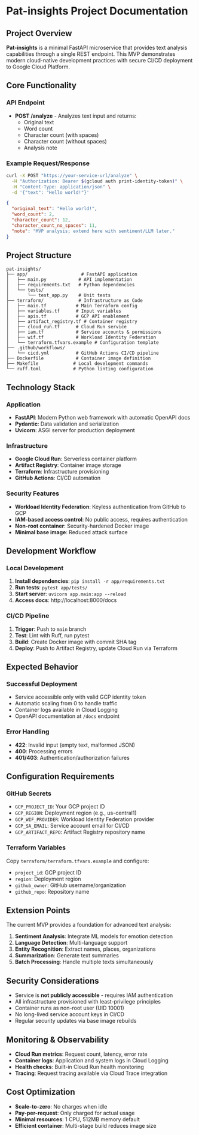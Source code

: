 # Pat-insights Project Documentation

## Project Overview

**Pat-insights** is a minimal FastAPI microservice that provides text analysis capabilities through a single REST endpoint. This MVP demonstrates modern cloud-native development practices with secure CI/CD deployment to Google Cloud Platform.

## Core Functionality

### API Endpoint
- **POST /analyze** - Analyzes text input and returns:
  - Original text
  - Word count
  - Character count (with spaces)
  - Character count (without spaces)
  - Analysis note

### Example Request/Response
```bash
curl -X POST "https://your-service-url/analyze" \
  -H "Authorization: Bearer $(gcloud auth print-identity-token)" \
  -H "Content-Type: application/json" \
  -d '{"text": "Hello world!"}'
```

```json
{
  "original_text": "Hello world!",
  "word_count": 2,
  "character_count": 12,
  "character_count_no_spaces": 11,
  "note": "MVP analysis; extend here with sentiment/LLM later."
}
```

## Project Structure

```
pat-insights/
├── app/                    # FastAPI application
│   ├── main.py            # API implementation
│   ├── requirements.txt   # Python dependencies
│   └── tests/
│       └── test_app.py    # Unit tests
├── terraform/             # Infrastructure as Code
│   ├── main.tf           # Main Terraform config
│   ├── variables.tf      # Input variables
│   ├── apis.tf           # GCP API enablement
│   ├── artifact_registry.tf # Container registry
│   ├── cloud_run.tf      # Cloud Run service
│   ├── iam.tf            # Service accounts & permissions
│   ├── wif.tf            # Workload Identity Federation
│   └── terraform.tfvars.example # Configuration template
├── .github/workflows/
│   └── cicd.yml          # GitHub Actions CI/CD pipeline
├── Dockerfile            # Container image definition
├── Makefile             # Local development commands
└── ruff.toml            # Python linting configuration
```

## Technology Stack

### Application
- **FastAPI**: Modern Python web framework with automatic OpenAPI docs
- **Pydantic**: Data validation and serialization
- **Uvicorn**: ASGI server for production deployment

### Infrastructure
- **Google Cloud Run**: Serverless container platform
- **Artifact Registry**: Container image storage
- **Terraform**: Infrastructure provisioning
- **GitHub Actions**: CI/CD automation

### Security Features
- **Workload Identity Federation**: Keyless authentication from GitHub to GCP
- **IAM-based access control**: No public access, requires authentication
- **Non-root container**: Security-hardened Docker image
- **Minimal base image**: Reduced attack surface

## Development Workflow

### Local Development
1. **Install dependencies**: `pip install -r app/requirements.txt`
2. **Run tests**: `pytest app/tests/`
3. **Start server**: `uvicorn app.main:app --reload`
4. **Access docs**: http://localhost:8000/docs

### CI/CD Pipeline
1. **Trigger**: Push to `main` branch
2. **Test**: Lint with Ruff, run pytest
3. **Build**: Create Docker image with commit SHA tag
4. **Deploy**: Push to Artifact Registry, update Cloud Run via Terraform

## Expected Behavior

### Successful Deployment
- Service accessible only with valid GCP identity token
- Automatic scaling from 0 to handle traffic
- Container logs available in Cloud Logging
- OpenAPI documentation at `/docs` endpoint

### Error Handling
- **422**: Invalid input (empty text, malformed JSON)
- **400**: Processing errors
- **401/403**: Authentication/authorization failures

## Configuration Requirements

### GitHub Secrets
- `GCP_PROJECT_ID`: Your GCP project ID
- `GCP_REGION`: Deployment region (e.g., us-central1)
- `GCP_WIF_PROVIDER`: Workload Identity Federation provider
- `GCP_SA_EMAIL`: Service account email for CI/CD
- `GCP_ARTIFACT_REPO`: Artifact Registry repository name

### Terraform Variables
Copy `terraform/terraform.tfvars.example` and configure:
- `project_id`: GCP project ID
- `region`: Deployment region
- `github_owner`: GitHub username/organization
- `github_repo`: Repository name

## Extension Points

The current MVP provides a foundation for advanced text analysis:

1. **Sentiment Analysis**: Integrate ML models for emotion detection
2. **Language Detection**: Multi-language support
3. **Entity Recognition**: Extract names, places, organizations
4. **Summarization**: Generate text summaries
5. **Batch Processing**: Handle multiple texts simultaneously

## Security Considerations

- Service is **not publicly accessible** - requires IAM authentication
- All infrastructure provisioned with least-privilege principles
- Container runs as non-root user (UID 10001)
- No long-lived service account keys in CI/CD
- Regular security updates via base image rebuilds

## Monitoring & Observability

- **Cloud Run metrics**: Request count, latency, error rate
- **Container logs**: Application and system logs in Cloud Logging
- **Health checks**: Built-in Cloud Run health monitoring
- **Tracing**: Request tracing available via Cloud Trace integration

## Cost Optimization

- **Scale-to-zero**: No charges when idle
- **Pay-per-request**: Only charged for actual usage
- **Minimal resources**: 1 CPU, 512MB memory default
- **Efficient container**: Multi-stage build reduces image size